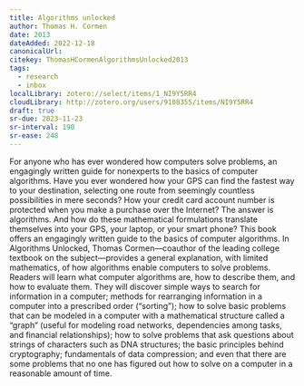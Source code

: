 ```yaml
---
title: Algorithms unlocked
author: Thomas H. Cormen
date: 2013
dateAdded: 2022-12-18
canonicalUrl:
citekey: ThomasHCormenAlgorithmsUnlocked2013
tags:
  - research
  - inbox
localLibrary: zotero://select/items/1_NI9Y5RR4
cloudLibrary: http://zotero.org/users/9108355/items/NI9Y5RR4
draft: true
sr-due: 2023-11-23
sr-interval: 190
sr-ease: 248
---
```


For anyone who has ever wondered how computers solve problems, an engagingly
written guide for nonexperts to the basics of computer algorithms. Have you ever
wondered how your GPS can find the fastest way to your destination, selecting
one route from seemingly countless possibilities in mere seconds? How your
credit card account number is protected when you make a purchase over the
Internet? The answer is algorithms. And how do these mathematical formulations
translate themselves into your GPS, your laptop, or your smart phone? This book
offers an engagingly written guide to the basics of computer algorithms. In
Algorithms Unlocked, Thomas Cormen—coauthor of the leading college textbook on
the subject—provides a general explanation, with limited mathematics, of how
algorithms enable computers to solve problems. Readers will learn what computer
algorithms are, how to describe them, and how to evaluate them. They will
discover simple ways to search for information in a computer; methods for
rearranging information in a computer into a prescribed order (“sorting”); how
to solve basic problems that can be modeled in a computer with a mathematical
structure called a “graph” (useful for modeling road networks, dependencies
among tasks, and financial relationships); how to solve problems that ask
questions about strings of characters such as DNA structures; the basic
principles behind cryptography; fundamentals of data compression; and even that
there are some problems that no one has figured out how to solve on a computer
in a reasonable amount of time.
